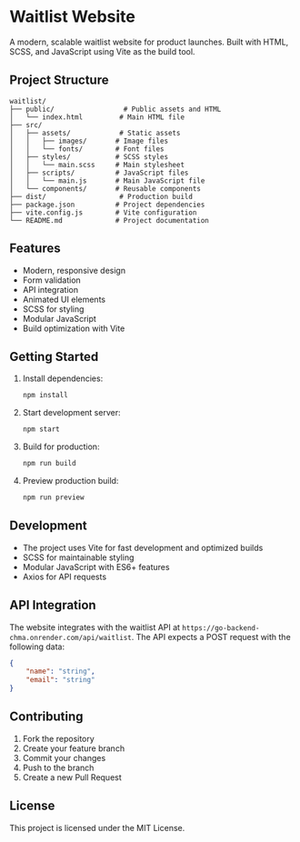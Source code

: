 # Waitlist Website

A modern, scalable waitlist website for product launches. Built with HTML, SCSS, and JavaScript using Vite as the build tool.

## Project Structure

```
waitlist/
├── public/                 # Public assets and HTML
│   └── index.html         # Main HTML file
├── src/
│   ├── assets/            # Static assets
│   │   ├── images/       # Image files
│   │   └── fonts/        # Font files
│   ├── styles/           # SCSS styles
│   │   └── main.scss     # Main stylesheet
│   ├── scripts/          # JavaScript files
│   │   └── main.js       # Main JavaScript file
│   └── components/       # Reusable components
├── dist/                  # Production build
├── package.json          # Project dependencies
├── vite.config.js        # Vite configuration
└── README.md             # Project documentation
```

## Features

- Modern, responsive design
- Form validation
- API integration
- Animated UI elements
- SCSS for styling
- Modular JavaScript
- Build optimization with Vite

## Getting Started

1. Install dependencies:
   ```bash
   npm install
   ```

2. Start development server:
   ```bash
   npm start
   ```

3. Build for production:
   ```bash
   npm run build
   ```

4. Preview production build:
   ```bash
   npm run preview
   ```

## Development

- The project uses Vite for fast development and optimized builds
- SCSS for maintainable styling
- Modular JavaScript with ES6+ features
- Axios for API requests

## API Integration

The website integrates with the waitlist API at `https://go-backend-chma.onrender.com/api/waitlist`. The API expects a POST request with the following data:

```json
{
    "name": "string",
    "email": "string"
}
```

## Contributing

1. Fork the repository
2. Create your feature branch
3. Commit your changes
4. Push to the branch
5. Create a new Pull Request

## License

This project is licensed under the MIT License. 